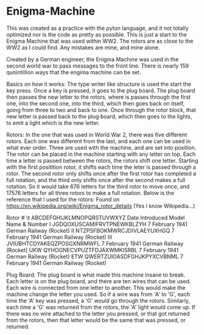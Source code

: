 # Enigma-Machine

  This was created as a practice with the pyton language, and it not totally optimized nor is the code as pretty as possible. This is just a start to the Enigma Machine that was used within WW2. The rotors are as close to the WW2 as I could find. Any mistakes are mine, and mine alone. 
  
  Created by a German engineer, the Enigma Machine was used in the second world war to pass messages to the front line. There is nearly 159 qunintillion ways that the engima machine can be set. 

Basics on how it works:
  The type writer like structure is used the start the key press. Once a key is pressed, it goes to the plug board. The plug board then passes the new letter to the rotors, where is passes through the first one, into the second one, into the third, which then goes back on itself, going from three to two and back to one. Once through the rotor block, that new letter is passed back to the plug board, which then goes to the lights, to emit a light which is the new letter. 

Rotors: 
  In the one that was used in World War 2, there was five different rotors. Each one was different from the last, and each one can be used in what ever order. Three are used with the machine, and are set into position. The rotor can be placed in the machine starting with any letter on top. Each time a letter is passed between the rotors, the rotors shift one letter. Starting with the first positition rotor, it shifts each time the leter is passed through a rotor. The second rotor only shifts once after the first rotor has completed a full rotation, and the third only shifts once after the second makes a full rotation. So it would take 676 letters for the third rotor to move once, and 17576 letters for all three rotors to make a full rotation.
  Below is the reference that I used for the rotors: Found on https://en.wikipedia.org/wiki/Enigma_rotor_details (Yes I know Wikipedia...)
  
Rotor #	 \t ABCDEFGHIJKLMNOPQRSTUVWXYZ	  Date Introduced	   Model Name & Number
I	        JGDQOXUSCAMIFRVTPNEWKBLZYH	  7 February 1941	   German Railway (Rocket)
II	      NTZPSFBOKMWRCJDIVLAEYUXHGQ	  7 February 1941	   German Railway (Rocket)
III	      JVIUBHTCDYAKEQZPOSGXNRMWFL	  7 February 1941  	 German Railway (Rocket)
UKW	      QYHOGNECVPUZTFDJAXWMKISRBL	  7 February 1941	   German Railway (Rocket)
ETW	      QWERTZUIOASDFGHJKPYXCVBNML	  7 February 1941	   German Railway (Rocket)


Plug Board: 
  The plug board is what made this machine insane to break. Each letter is on the plug board, and there are ten wires that can be used. Each wire is connected from one letter to another. This would make the machine change the letter you used. So if a wire was from 'A' to 'G', each time the 'A' key was pressed, a 'G' would go through the rotors. Similarly, each time a 'G' was returned from the rotors, the 'A' light would come up. If there was no wire attached to the letter you pressed, or that got returned from the rotors, then that letter would be the same that was pressed, or returned. 
  
